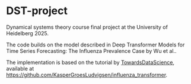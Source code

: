 # DST-project
Dynamical systems theory course final project at the University of Heidelberg 2025.

The code builds on the model described in Deep Transformer Models for Time Series Forecasting: The Influenza Prevalence Case by Wu et al..

The implementation is based on the tutorial by [TowardsDataScience](https://towardsdatascience.com/how-to-make-a-pytorch-transformer-for-time-series-forecasting-69e073d4061e), available at https://github.com/KasperGroesLudvigsen/influenza_transformer.


